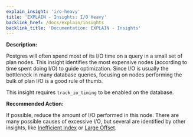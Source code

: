 ```yaml
---
explain_insight: 'i/o-heavy'
title: 'EXPLAIN - Insights: I/O Heavy'
backlink_href: /docs/explain/insights
backlink_title: 'Documentation: EXPLAIN - Insights'
---
```


**Description:**

Postgres will often spend most of its I/O time on a query in a small set of plan nodes. This insight identifies the most expensive nodes (according to time spent doing I/O) to guide optimization. Since I/O is usually the bottleneck in many database queries, focusing on nodes performing
the bulk of plan I/O is a good rule of thumb.

This insight requires `track_io_timing` to be enabled on the database.

**Recommended Action:**

If possible, reduce the amount of I/O performed in this node. There are many possible causes of excessive I/O, but several are identified by  other insights, like [Inefficient Index](/docs/explain/insights/inefficient-index) or [Large Offset](/docs/explain/insights/large-offset).
